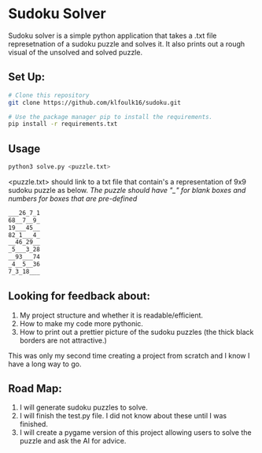 # Sudoku Solver

Sudoku solver is a simple python application that takes a .txt file represetnation of a sudoku puzzle and solves it. It also prints out a rough visual of the unsolved and solved puzzle.

## Set Up:

```bash
# Clone this repository
git clone https://github.com/klfoulk16/sudoku.git

# Use the package manager pip to install the requirements.
pip install -r requirements.txt
```

## Usage

```python
python3 solve.py <puzzle.txt>
```

<puzzle.txt> should link to a txt file that contain's a representation of 9x9 sudoku puzzle as below. <i>The puzzle should have "_" for blank boxes and numbers for boxes that are pre-defined</i>

```txt
___26_7_1
68__7__9_
19___45__
82_1___4_
__46_29__
_5___3_28
__93___74
_4__5__36
7_3_18___
```

## Looking for feedback about:
1. My project structure and whether it is readable/efficient.
2. How to make my code more pythonic.
3. How to print out a prettier picture of the sudoku puzzles
(the thick black borders are not attractive.)

This was only my second time creating a project from scratch and I know I have
a long way to go.

## Road Map:
1. I will generate sudoku puzzles to solve.
2. I will finish the test.py file. I did not know about these until I was finished.
3. I will create a pygame version of this project allowing users to solve the
puzzle and ask the AI for advice.
